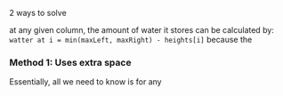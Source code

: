 2 ways to solve

at any given column, the amount of water it stores can be calculated by:
`watter at i = min(maxLeft, maxRight) - heights[i]`
because the 
### Method 1: Uses extra space

Essentially, all we need to know is for any 
